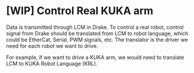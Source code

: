 # \[WIP\] Control Real KUKA arm

Data is transmitted through LCM in Drake. To control a real robot, control signal from Drake should be translated from LCM to robot language, which could be EtherCat, Serial, PWM signals, etc. The translator is the driver we need for each robot we want to drive.

For example, if we want to drive a KUKA arm, we would need to translate LCM to KUKA Robot Language \(KRL\).



